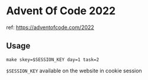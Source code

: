 # Advent Of Code 2022
ref: https://adventofcode.com/2022

## Usage
```
make skey=$SESSION_KEY day=1 task=2 
```
`$SESSION_KEY` available on the website in cookie session
